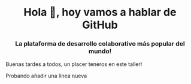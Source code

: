 <h1 align="center">Hola 👋, hoy vamos a hablar de GitHub</h1>
<h3 align="center">La plataforma de desarrollo colaborativo más popular del mundo!</h3>

Buenas tardes a todos, un placer teneros en este taller!

Probando añadir una línea nueva